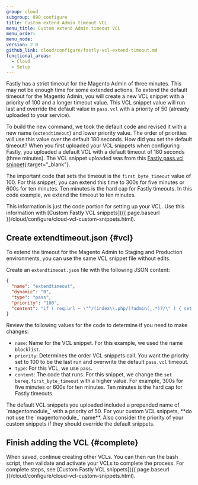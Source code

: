```yaml
---
group: cloud
subgroup: 090_configure
title: Custom extend Admin timeout VCL
menu_title: Custom extend Admin timeout VCL
menu_order:
menu_node:
version: 2.0
github_link: cloud/configure/fastly-vcl-extend-timeout.md
functional_areas:
  - Cloud
  - Setup
---
```


Fastly has a strict timeout for the Magento Admin of three minutes. This may not be enough time for some extended actions. To extend the default timeout for the Magento Admin, you will create a new VCL snippet with a priority of 100 and a longer timeout value. This VCL snippet value will run last and override the default value in `pass.vcl` with a priority of 50 (already uploaded to your service).

To build the new command, we took the default code and revised it with a new name (`extendtimeout`) and lower priority value. The order of priorities will use this value over the default 180 seconds. How did you set the default timeout? When you first uploaded your VCL snippets when configuring Fastly, you uploaded a default VCL with a default timeout of 180 seconds (three minutes). The VCL snippet uploaded was from this [Fastly pass.vcl snippet](https://github.com/fastly/fastly-magento2/blob/master/etc/vcl_snippets/pass.vcl){:target="_blank"}.

The important code that sets the timeout is the `first_byte_timeout` value of 100. For this snippet, you can extend this time to 300s for five minutes or 600s for ten minutes. Ten minutes is the hard cap for Fastly timeouts. In this code example, we extend the timeout to ten minutes.

<div class="bs-callout bs-callout-info" id="info" markdown="1">
This information is just the code portion for setting up your VCL. Use this information with [Custom Fastly VCL snippets]({{ page.baseurl }}/cloud/configure/cloud-vcl-custom-snippets.html).
</div>

## Create extendtimeout.json {#vcl}
To extend the timeout for the Magento Admin to Staging and Production environments, you can use the same VCL snippet file without edits.

Create an `extendtimeout.json` file with the following JSON content:

```json
{
  "name": "extendtimeout",
  "dynamic": "0",
  "type": "pass",
  "priority": "100",
  "content": "if ( req.url ~ \"^/(index\\.php/)?admin(_.*)?/\" ) { set bereq.first_byte_timeout = 600s; }"
}
```

Review the following values for the code to determine if you need to make changes:

* `name`: Name for the VCL snippet. For this example, we used the name `blocklist`.
* `priority`: Determines the order VCL snippets call. You want the priority set to 100 to be the last run and overwrite the default `pass.vcl` timeout.
* `type`: For this VCL, we use `pass`.
* `content`: The code that runs. For this snippet, we change the `set bereq.first_byte_timeout` with a higher value. For example, 300s for five minutes or 600s for ten minutes. Ten minutes is the hard cap for Fastly timeouts.

<div class="bs-callout bs-callout-info" id="info" markdown="1">
The default VCL snippets you uploaded included a prepended name of `magentomodule_` with a priority of 50. For your custom VCL snippets, **do not use the `magentomodule_` name**. Also consider the priority of your custom snippets if they should override the default snippets.
</div>

## Finish adding the VCL {#complete}
When saved, continue creating other VCLs. You can then run the bash script, then validate and activate your VCLs to complete the process. For complete steps, see [Custom Fastly VCL snippets]({{ page.baseurl }}/cloud/configure/cloud-vcl-custom-snippets.html).
